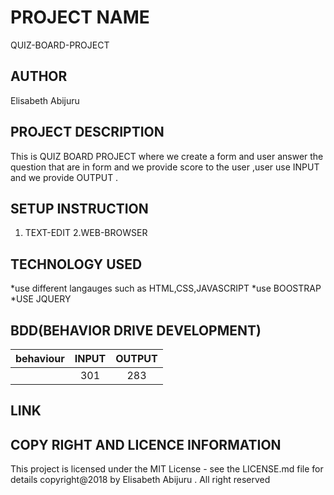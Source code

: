 # PROJECT NAME
QUIZ-BOARD-PROJECT
## AUTHOR

Elisabeth Abijuru
## PROJECT DESCRIPTION
This is QUIZ BOARD PROJECT where we create a form  and user answer the question  that are in form and we provide score to the user ,user use  INPUT and we provide OUTPUT .
## SETUP INSTRUCTION
1. TEXT-EDIT
2.WEB-BROWSER

##  TECHNOLOGY USED
*use different langauges  such as HTML,CSS,JAVASCRIPT
*use BOOSTRAP
*USE JQUERY 
## BDD(BEHAVIOR DRIVE DEVELOPMENT)
| behaviour |INPUT  | OUTPUT  |
| :-----: | :-: | :-: |
|  | 301 | 283 |

## LINK

## COPY RIGHT AND LICENCE INFORMATION 
This project is licensed under the MIT License - see the LICENSE.md file for details copyright@2018 by Elisabeth Abijuru . All right reserved
